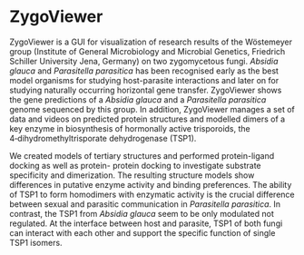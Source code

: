 # ZygoViewer

ZygoViewer is a GUI for visualization of research results of the Wöstemeyer group (Institute
of General Microbiology and Microbial Genetics, Friedrich Schiller University Jena, Germany)
on two zygomycetous fungi. _Absidia glauca_ and _Parasitella parasitica_ has been recognised
early as the best model organisms for studying host-parasite interactions and later on for
studying naturally occurring horizontal gene transfer. ZygoViewer shows the gene predictions
of a _Absidia glauca_ and a _Parasitella parasitica_ genome sequenced by this group. In addition,
ZygoViewer manages a set of data and videos on predicted protein structures and modelled dimers
of a key enzyme in biosynthesis of hormonally active trisporoids, the 4‑dihydromethyltrisporate
dehydrogenase (TSP1).

We created models of tertiary structures and performed protein-ligand docking as well as protein-
protein docking to investigate substrate specificity and dimerization. The resulting structure
models show differences in putative enzyme activity and binding preferences. The ability of TSP1
to form homodimers with enzymatic activity is the crucial difference between sexual and parasitic
communication in _Parasitella parasitica_. In contrast, the TSP1 from _Absidia glauca_ seem to be
only modulated not regulated. At the interface between host and parasite, TSP1 of both fungi can
interact with each other and support the specific function of single TSP1 isomers.